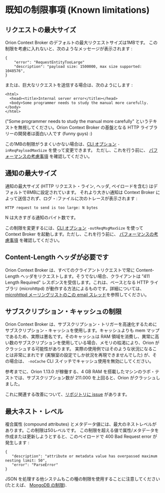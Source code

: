# 既知の制限事項 (Known limitations)

## リクエストの最大サイズ

Orion Context Broker のデフォルトの最大リクエストサイズは1MBです。
この制限を考慮に入れないと、次のようなメッセージが表示されます :

```
{
    "error": "RequestEntityTooLarge"
    "description": "payload size: 1500000, max size supported: 1048576",
}
```

または、巨大なリクエストを送信する場合は、次のようにします :

    <html>
      <head><title>Internal server error</title></head>
      <body>Some programmer needs to study the manual more carefully.</body>
    </html>

("Some programmer needs to study the manual more carefully" というテキストを無視してください。Orion Context Broker の基盤となる HTTP ライブラリーの開発者は面白い人です (funny guys) :)

この1MBの制限がうまくいかない場合は、[CLI オプション](../admin/cli.md)
`-inReqPayloadMaxSize` を使って変更できます。 ただし、これを行う前に、
[パフォーマンスの考慮事項](../admin/perf_tuning.md#payload-and-message-size-and-performance)
を確認してください。


## 通知の最大サイズ

通知の最大サイズ (HTTP リクエスト・ライン, ヘッダ, ペイロードを含む) はデフォルトで8MBに設定されています。
それより大きい通知は Context Broker によって送信されず、ログ・:ファイルに次のトレースが表示されます :

    HTTP request to send is too large: N bytes

N は大きすぎる通知のバイト数です。

この制限を変更するには、[CLI オプション](../admin/cli.md) `-outReqMsgMaxSize`
を使って Context Broker を起動します。ただし、これを行う前に、
[パフォーマンスの考慮事項](../admin/perf_tuning.md#payload-and-message-size-and-performance)
を確認してください。

## Content-Length ヘッダが必要です

Orion Context Broker は、すべてのクライアントリクエストで常に Content-Length ヘッダをリクエストします。そうでない場合、クライアントは "411 Length Required" レスポンスを受信します。これは、ベースとなる HTTP ライブラリ (microhttpd) が動作する方法によるものです。詳細については、[microhttpd メーリングリストのこの email スレッド](http://lists.gnu.org/archive/html/libmicrohttpd/2014-01/msg00063.html)を参照してください。

## サブスクリプション・キャッシュの制限

Orion Context Broker は、サブスクリプション・トリガーを高速化するためにサブスクリプション・キャッシュを使用します。キャッシュよりも mem マップであるため、実際は悪名です。そのキャッシュは RAM 領域を消費し、異常に高い数のサブスクリプションを使用している場合、メモリの枯渇により、Orion がクラッシュする可能性があります。 実際の使用例ではそのような状況になることは非常にまれです (実験室の設定でしか状況を再現できませんでした) が、その場合は、 `-noCache` CLI スイッチでキャッシュ使用を無効にしてください。

参考までに、Orion 1.13.0 が稼働する、4 GB RAM を搭載したマシンのラボ・テストでは、サブスクリプション数が 211.000 を上回ると、Orion がクラッシュしました。

これに関連する改善について、[リポジトリに issue](https://github.com/telefonicaid/fiware-orion/issues/2780) があります。

## 最大ネスト・レベル

複合属性 (compound attributes) とメタデータ値には、最大のネストレベルがあります。この制限は50レベルです。
この制限を超える値で属性/メタデータを作成または更新しようとすると、このペイロードで 400 Bad Request error
が発生します :

```
{
   "description": "attribute or metadata value has overpassed maximum nesting limit: 50",
   "error": "ParseError"
}
```

JSON を処理する他システムもこの種の制限を使用することに注意してください (たとえば、
[MongoDB の制限](https://docs.mongodb.com/manual/reference/limits/#Nested-Depth-for-BSON-Documents)).
